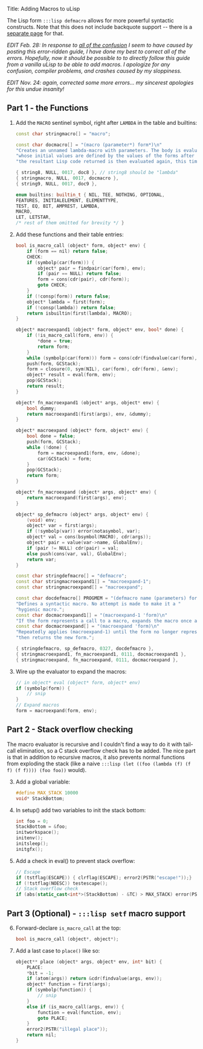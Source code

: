 Title: Adding Macros to uLisp

The Lisp form `:::lisp defmacro` allows for more powerful syntactic constructs. Note that this does not include backquote support -- there is a [separate page]({filename}backquote.md) for that.

*EDIT Feb. 28: In response to [all of the confusion](http://forum.ulisp.com/t/what-would-you-like-to-see-in-ulisp-in-2024/1350/36) I seem to have caused by posting this error-ridden guide, I have done my best to correct all of the errors. Hopefully, now it should be possible to to directly follow this guide from a vanilla uLisp to be able to add macros. I apologize for any confusion, compiler problems, and crashes caused by my sloppiness.*

*EDIT Nov. 24: again, corrected some more errors... my sincerest apologies for this undue insanity!*

## Part 1 - the Functions

1. Add the `MACRO` sentinel symbol, right after `LAMBDA` in the table and builtins:

    ```cpp
    const char stringmacro[] = "macro";
    ```

    ```cpp
    const char docmacro[] = "(macro (parameter*) form*)\n"
    "Creates an unnamed lambda-macro with parameters. The body is evaluated with the parameters as local variables\n"
    "whose initial values are defined by the values of the forms after the macro form;\n"
    "the resultant Lisp code returned is then evaluated again, this time in the scope of where the macro was called.";
    ```

    ```{.cpp data-line="2"}
    { string8, NULL, 0017, doc8 }, // string8 should be "lambda"
    { stringmacro, NULL, 0017, docmacro },
    { string9, NULL, 0017, doc9 },
    ```

    ```{.cpp data-line="4"}
    enum builtins: builtin_t { NIL, TEE, NOTHING, OPTIONAL,
    FEATURES, INITIALELEMENT, ELEMENTTYPE,
    TEST, EQ, BIT, AMPREST, LAMBDA, 
    MACRO,
    LET, LETSTAR,
    /* rest of them omitted for brevity */ }
    ```

2. Add these functions and their table entries:

    ```cpp
    bool is_macro_call (object* form, object* env) {
        if (form == nil) return false;
        CHECK:
        if (symbolp(car(form))) {
            object* pair = findpair(car(form), env);
            if (pair == NULL) return false;
            form = cons(cdr(pair), cdr(form));
            goto CHECK;
        }
        if (!consp(form)) return false;
        object* lambda = first(form);
        if (!consp(lambda)) return false;
        return isbuiltin(first(lambda), MACRO);
    }

    object* macroexpand1 (object* form, object* env, bool* done) {
        if (!is_macro_call(form, env)) {
            *done = true;
            return form;
        }
        while (symbolp(car(form))) form = cons(cdr(findvalue(car(form), env)), cdr(form));
        push(form, GCStack);
        form = closure(0, sym(NIL), car(form), cdr(form), &env);
        object* result = eval(form, env);
        pop(GCStack);
        return result;
    }

    object* fn_macroexpand1 (object* args, object* env) {
        bool dummy;
        return macroexpand1(first(args), env, &dummy);
    }

    object* macroexpand (object* form, object* env) {
        bool done = false;
        push(form, GCStack);
        while (!done) {
            form = macroexpand1(form, env, &done);
            car(GCStack) = form;
        }
        pop(GCStack);
        return form;
    }

    object* fn_macroexpand (object* args, object* env) {
        return macroexpand(first(args), env);
    }

    object* sp_defmacro (object* args, object* env) {
        (void) env;
        object* var = first(args);
        if (!symbolp(var)) error(notasymbol, var);
        object* val = cons(bsymbol(MACRO), cdr(args));
        object* pair = value(var->name, GlobalEnv);
        if (pair != NULL) cdr(pair) = val;
        else push(cons(var, val), GlobalEnv);
        return var;
    }
    ```

    ```cpp
    const char stringdefmacro[] = "defmacro";
    const char stringmacroexpand1[] = "macroexpand-1";
    const char stringmacroexpand[] = "macroexpand";
    ```

    ```cpp
    const char docdefmacro[] PROGMEM = "(defmacro name (parameters) form*)\n"
    "Defines a syntactic macro. No attempt is made to make it a "
    "hygienic macro.";
    const char docmacroexpand1[] = "(macroexpand-1 'form)\n"
    "If the form represents a call to a macro, expands the macro once and returns the expanded code.";
    const char docmacroexpand[] = "(macroexpand 'form)\n"
    "Repeatedly applies (macroexpand-1) until the form no longer represents a call to a macro,\n"
    "then returns the new form.";
    ```

    ```cpp
    { stringdefmacro, sp_defmacro, 0327, docdefmacro },
    { stringmacroexpand1, fn_macroexpand1, 0111, docmacroexpand1 },
    { stringmacroexpand, fn_macroexpand, 0111, docmacroexpand },
    ```

3. Wire up the evaluator to expand the macros:

    ```{.cpp data-line="6"}
    // in object* eval (object* form, object* env)
    if (symbolp(form)) {
        // snip
    }
    // Expand macros
    form = macroexpand(form, env);
    ```

## Part 2 - Stack overflow checking

The macro evaluator is recursive and I couldn't find a way to do it with tail-call elimination, so a C stack overflow check has to be added. The nice part is that in addition to recursive macros, it also prevents normal functions from exploding the stack (like a naive `:::lisp (let ((foo (lambda (f) (f f) (f f)))) (foo foo))` would).

3. Add a global variable:

    ```cpp
    #define MAX_STACK 10000
    void* StackBottom;
    ```

4. In setup() add two variables to init the stack bottom:

    ```{.cpp data-line="1-2"}
    int foo = 0;
    StackBottom = &foo;
    initworkspace();
    initenv();
    initsleep();
    initgfx();
    ```

5. Add a check in eval() to prevent stack overflow:

    ```{.cpp data-line="4-5"}
    // Escape
    if (tstflag(ESCAPE)) { clrflag(ESCAPE); error2(PSTR("escape!"));}
    if (!tstflag(NOESC)) testescape();
    // Stack overflow check
    if (abs(static_cast<int*>(StackBottom) - &TC) > MAX_STACK) error(PSTR("C stack overflow"), form);
    ```

## Part 3 (Optional) - `:::lisp setf` macro support

6. Forward-declare `is_macro_call` at the top:

    ```cpp
    bool is_macro_call (object*, object*);
    ```

7. Add a last case to `place()` like so:

    ```{.cpp data-line="2,9-12"}
    object** place (object* args, object* env, int* bit) {
        PLACE:
        *bit = -1;
        if (atom(args)) return &cdr(findvalue(args, env));
        object* function = first(args);
        if (symbolp(function)) {
            // snip
        }
        else if (is_macro_call(args, env)) {
            function = eval(function, env);
            goto PLACE;
        }
        error2(PSTR("illegal place"));
        return nil;
    }
    ```
